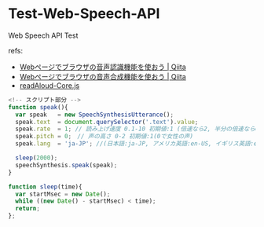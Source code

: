 # Test-Web-Speech-API

Web Speech API Test

refs:

- [Webページでブラウザの音声認識機能を使おう | Qiita](https://qiita.com/hmmrjn/items/4b77a86030ed0071f548)
- [Webページでブラウザの音声合成機能を使おう | Qiita](https://qiita.com/hmmrjn/items/be29c62ba4e4a02d305c)
- [readAloud-Core.js](https://github.com/n138-kz/mondai-syu-kanri-system/blob/main/apps/html/scripts/readAloud-Core.js)

```JavaScript
<!-- スクリプト部分 -->
function speak(){
  var speak   = new SpeechSynthesisUtterance();
  speak.text  = document.querySelector('.text').value;
  speak.rate  = 1; // 読み上げ速度 0.1-10 初期値:1 (倍速なら2, 半分の倍速なら0.5, )
  speak.pitch = 0;　// 声の高さ 0-2 初期値:1(0で女性の声) 
  speak.lang  = 'ja-JP'; //(日本語:ja-JP, アメリカ英語:en-US, イギリス英語:en-GB, 中国語:zh-CN, 韓国語:ko-KR)

  sleep(2000);
  speechSynthesis.speak(speak);
}

function sleep(time){
  var startMsec = new Date();
  while ((new Date() - startMsec) < time);
  return;
};
```
